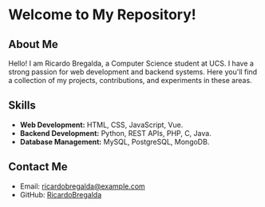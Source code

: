 # Welcome to My Repository!

## About Me
Hello! I am Ricardo Bregalda, a Computer Science student at UCS. I have a strong passion for web development and backend systems. Here you'll find a collection of my projects, contributions, and experiments in these areas.

## Skills
- **Web Development:** HTML, CSS, JavaScript, Vue.
- **Backend Development:** Python, REST APIs, PHP, C, Java.
- **Database Management:** MySQL, PostgreSQL, MongoDB.

## Contact Me
- Email: [ricardobregalda@example.com](mailto:ricardomeneguzzib@gmail.com)
- GitHub: [RicardoBregalda](https://github.com/RicardoMBregalda)
